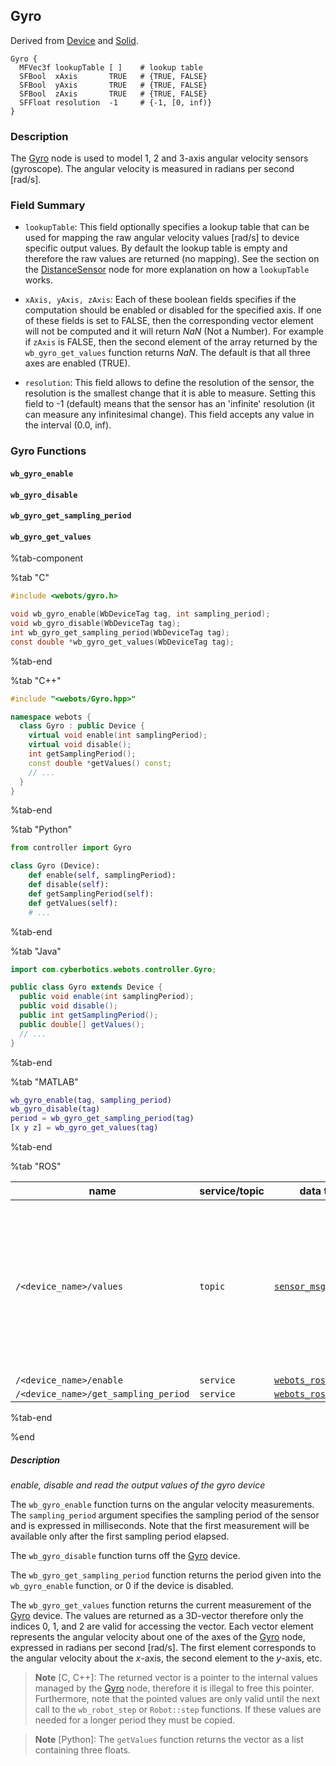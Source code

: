 ## Gyro

Derived from [Device](device.md) and [Solid](solid.md).

```
Gyro {
  MFVec3f lookupTable [ ]    # lookup table
  SFBool  xAxis       TRUE   # {TRUE, FALSE}
  SFBool  yAxis       TRUE   # {TRUE, FALSE}
  SFBool  zAxis       TRUE   # {TRUE, FALSE}
  SFFloat resolution  -1     # {-1, [0, inf)}
}
```

### Description

The [Gyro](#gyro) node is used to model 1, 2 and 3-axis angular velocity sensors (gyroscope).
The angular velocity is measured in radians per second [rad/s].

### Field Summary

- `lookupTable`: This field optionally specifies a lookup table that can be used for mapping the raw angular velocity values [rad/s] to device specific output values.
By default the lookup table is empty and therefore the raw values are returned (no mapping).
See the section on the [DistanceSensor](distancesensor.md#lookup-table) node for more explanation on how a `lookupTable` works.

- `xAxis, yAxis, zAxis`: Each of these boolean fields specifies if the computation should be enabled or disabled for the specified axis.
If one of these fields is set to FALSE, then the corresponding vector element will not be computed and it will return *NaN* (Not a Number).
For example if `zAxis` is FALSE, then the second element of the array returned by the `wb_gyro_get_values` function returns *NaN*.
The default is that all three axes are enabled (TRUE).

- `resolution`: This field allows to define the resolution of the sensor, the resolution is the smallest change that it is able to measure.
Setting this field to -1 (default) means that the sensor has an 'infinite' resolution (it can measure any infinitesimal change).
This field accepts any value in the interval (0.0, inf).

### Gyro Functions

#### `wb_gyro_enable`
#### `wb_gyro_disable`
#### `wb_gyro_get_sampling_period`
#### `wb_gyro_get_values`

%tab-component

%tab "C"

```c
#include <webots/gyro.h>

void wb_gyro_enable(WbDeviceTag tag, int sampling_period);
void wb_gyro_disable(WbDeviceTag tag);
int wb_gyro_get_sampling_period(WbDeviceTag tag);
const double *wb_gyro_get_values(WbDeviceTag tag);
```

%tab-end

%tab "C++"

```cpp
#include "<webots/Gyro.hpp>"

namespace webots {
  class Gyro : public Device {
    virtual void enable(int samplingPeriod);
    virtual void disable();
    int getSamplingPeriod();
    const double *getValues() const;
    // ...
  }
}
```

%tab-end

%tab "Python"

```python
from controller import Gyro

class Gyro (Device):
    def enable(self, samplingPeriod):
    def disable(self):
    def getSamplingPeriod(self):
    def getValues(self):
    # ...
```

%tab-end

%tab "Java"

```java
import com.cyberbotics.webots.controller.Gyro;

public class Gyro extends Device {
  public void enable(int samplingPeriod);
  public void disable();
  public int getSamplingPeriod();
  public double[] getValues();
  // ...
}
```

%tab-end

%tab "MATLAB"

```matlab
wb_gyro_enable(tag, sampling_period)
wb_gyro_disable(tag)
period = wb_gyro_get_sampling_period(tag)
[x y z] = wb_gyro_get_values(tag)
```

%tab-end

%tab "ROS"

| name | service/topic | data type | data type definition |
| --- | --- | --- | --- |
| `/<device_name>/values` | `topic` | [`sensor_msgs::Imu`](http://docs.ros.org/api/sensor_msgs/html/msg/Imu.html) | [`Header`](http://docs.ros.org/api/std_msgs/html/msg/Header.html) `header`<br/>[`geometry_msgs/Quaternion`](http://docs.ros.org/api/geometry_msgs/html/msg/Quaternion.html) `orientation`<br/>`float64[9] orientation_covariance`<br/>[`geometry_msgs/Vector3`](http://docs.ros.org/api/geometry_msgs/html/msg/Vector3.html) `angular_velocity`<br/>`float64[9] angular_velocity_covariance`<br/>[`geometry_msgs/Vector3`](http://docs.ros.org/api/geometry_msgs/html/msg/Vector3.html) `linear_acceleration`<br/>`float64[9] linear_acceleration_covariance`<br/><br/>Note: only the angular_velocity is filled in |
| `/<device_name>/enable` | `service` | [`webots_ros::set_int`](ros-api.md#common-services) | |
| `/<device_name>/get_sampling_period` | `service` | [`webots_ros::get_int`](ros-api.md#common-services) | |

%tab-end

%end

##### Description

*enable, disable and read the output values of the gyro device*

The `wb_gyro_enable` function turns on the angular velocity measurements.
The `sampling_period` argument specifies the sampling period of the sensor and is expressed in milliseconds.
Note that the first measurement will be available only after the first sampling period elapsed.

The `wb_gyro_disable` function turns off the [Gyro](#gyro) device.

The `wb_gyro_get_sampling_period` function returns the period given into the `wb_gyro_enable` function, or 0 if the device is disabled.

The `wb_gyro_get_values` function returns the current measurement of the [Gyro](#gyro) device.
The values are returned as a 3D-vector therefore only the indices 0, 1, and 2 are valid for accessing the vector.
Each vector element represents the angular velocity about one of the axes of the [Gyro](#gyro) node, expressed in radians per second [rad/s].
The first element corresponds to the angular velocity about the *x*-axis, the second element to the *y*-axis, etc.

> **Note** [C, C++]: The returned vector is a pointer to the internal values managed by the [Gyro](#gyro) node, therefore it is illegal to free this pointer.
Furthermore, note that the pointed values are only valid until the next call to the `wb_robot_step` or `Robot::step` functions.
If these values are needed for a longer period they must be copied.

<!-- -->

> **Note** [Python]: The `getValues` function returns the vector as a list containing three floats.
